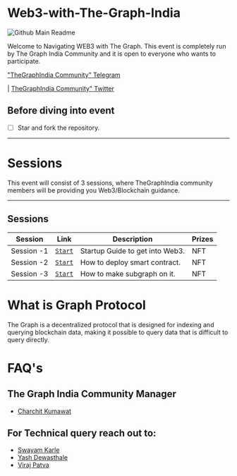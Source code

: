 # Web3-with-The-Graph-India

![Github Main Readme]()

Welcome to Navigating WEB3 with The Graph. This event is completely run by The Graph India Community and it is open to everyone who wants to participate.

["TheGraphIndia Community" Telegram](https://t.co/2k61q3yf9W) 

| [TheGraphIndia Community" Twitter](https://twitter.com/TheGraphIndia?s=20)

## Before diving into event

- [ ] Star and fork the repository.

---

# Sessions

This event will consist of 3 sessions, where TheGraphIndia community members will be providing you Web3/Blockchain guidance.

---

## Sessions

<!-- ⚠️ IMPORTANT: In order for a submission to be qualified, you must submit to this [ Session Challenge Submission ](). -->

| Session    | Link                                                                                      | Description                     | Prizes |
| ---------- | ----------------------------------------------------------------------------------------- | ------------------------------- | ------ |
| Session -1 | [`Start`](https://github.com/TheGraphIndia/Web3-with-The-Graph-India/tree/main/Session_1) | Startup Guide to get into Web3. | NFT    |
| Session -2 | [`Start`](https://github.com/TheGraphIndia/Web3-with-The-Graph-India/tree/main/Session_2) | How to deploy smart contract.   | NFT    |
| Session -3 | [`Start`](https://github.com/TheGraphIndia/Web3-with-The-Graph-India/tree/main/Session_3) | How to make subgraph on it.     | NFT    |

# What is Graph Protocol

The Graph is a decentralized protocol that is designed for indexing and querying blockchain data, making it possible to query data that is difficult to query directly.

# FAQ's

## The Graph India Community Manager

- <a href = "https://twitter.com/Charchit_WEB3">Charchit Kumawat</a>

## For Technical query reach out to:

- <a href = "https://github.com/DevSwayam">Swayam Karle</a>
- <a href = "https://github.com/yashdev9274?tab=overview&from=2023-08-01&to=2023-08-25">Yash Dewasthale</a>
- <a href = "https://github.com/vkpatva"> Viraj Patva </a>
